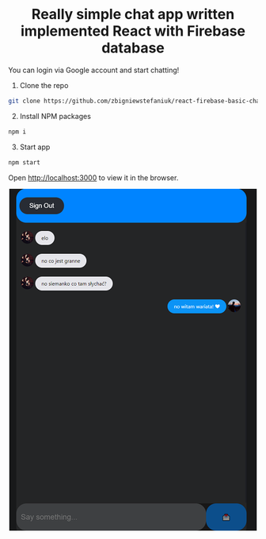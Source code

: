 <br />
<h1 align="center"> Really simple chat app written implemented React with Firebase database </h1>
You can login via Google account and start chatting!

1. Clone the repo
```sh
git clone https://github.com/zbigniewstefaniuk/react-firebase-basic-chat
```
2. Install NPM packages
```sh
npm i
```
3. Start app
```sh
npm start
```

Open [http://localhost:3000](http://localhost:3000) to view it in the browser.

<p align="center">
  <img src="https://github.com/zbigniewstefaniuk/zbigniewstefaniuk/blob/master/react-firebase-chat.png">
</p>



